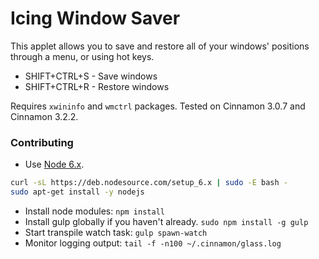 Icing Window Saver
=============

This applet allows you to save and restore all of your windows' positions through a menu, or using hot keys.

 * SHIFT+CTRL+S - Save windows
 * SHIFT+CTRL+R - Restore windows

Requires ```xwininfo``` and ```wmctrl``` packages. Tested on Cinnamon 3.0.7 and Cinnamon 3.2.2.

### Contributing

*  Use [Node 6.x](https://github.com/nodesource/distributions).
```sh
curl -sL https://deb.nodesource.com/setup_6.x | sudo -E bash -
sudo apt-get install -y nodejs
```
*  Install node modules: ```npm install```
*  Install gulp globally if you haven't already. ```sudo npm install -g gulp```
*  Start transpile watch task: ```gulp spawn-watch```
*  Monitor logging output: ```tail -f -n100 ~/.cinnamon/glass.log```
